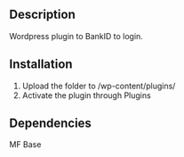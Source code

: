 ## Description
Wordpress plugin to BankID to login.

## Installation
1. Upload the folder to /wp-content/plugins/
2. Activate the plugin through Plugins

## Dependencies
MF Base